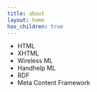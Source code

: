 ```yaml
---
title: about
layout: home
has_children: true
---
```

+ HTML
+ XHTML
+ Wireless ML
+ Handhelp ML
+ RDF
+ Meta Content Framework
